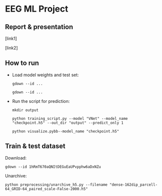# EEG ML Project
## Report & presentation
[link1]

[link2]

## How to run
* Load model weights and test set:

    `gdown --id ...`

    `gdown --id ...`

* Run the script for prediction:
   
   `mkdir output`      

   `python training_script.py --model "VNet" --model_name "checkpoint.h5" --out_dir "output" --predict_only 1`
   
   `python visualize.pybb--model_name "checkpoint.h5"`

## Train & test dataset

Download:

`gdown --id 1hRmT670aQNItDEGuEaUPvpphw6aDxNZu`

Unarchive:

`python preprocessing/unarchive_h5.py --filename "dense-162dip_parcell-64_GRID-64_paired_scale-False-2000.h5"`